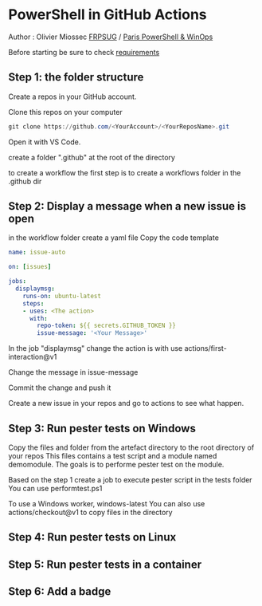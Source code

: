 # PowerShell in GitHub Actions

Author : Olivier Miossec 
[FRPSUG](https://frpsug.com/) / [Paris PowerShell & WinOps](https://www.meetup.com/fr-FR/PowerShell-Paris/)

Before starting be sure to check [requirements](requirements.md)


## Step 1: the folder structure

Create a repos in your GitHub account.  

Clone this repos on your computer 

```powershell
git clone https://github.com/<YourAccount>/<YourReposName>.git
```

Open it with VS Code.

create a folder ".github" at the root of the directory

to create a workflow the first step is to create a workflows folder in the .github dir

## Step 2: Display a message when a new issue is open

in the workflow folder create a yaml file
Copy the code template

```yaml
name: issue-auto

on: [issues]

jobs:
  displaymsg:
    runs-on: ubuntu-latest
    steps:
    - uses: <The action>
      with:
        repo-token: ${{ secrets.GITHUB_TOKEN }}
        issue-message: '<Your Message>'
```

In the job "displaymsg" change the action is with use actions/first-interaction@v1

Change the message in issue-message

Commit the change and push it

Create a new issue in your repos and go to actions to see what happen.

## Step 3: Run pester tests on Windows

Copy the files and folder from the artefact directory to the root directory of your repos
This files contains a test script and a module named demomodule.
The goals is to performe pester test on the module.

Based on the step 1 create a job to execute pester script in the tests folder
You can use performtest.ps1 

To use a Windows worker, windows-latest 
You can also use actions/checkout@v1 to copy files in the directory



## Step 4: Run pester tests on Linux

## Step 5: Run pester tests in a container

## Step 6: Add a badge


